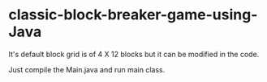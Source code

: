 # classic-block-breaker-game-using-Java

It's default block grid is of 4 X 12 blocks but it can be modified in the code.

Just compile the Main.java and run main class.
